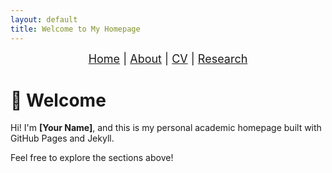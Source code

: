 ```yaml
---
layout: default
title: Welcome to My Homepage
---
```


<nav style="text-align: center; font-size: 18px; margin-bottom: 30px;">
  <a href="index.html">Home</a> |
  <a href="about.html">About</a> |
  <a href="cv.html">CV</a> |
  <a href="research.html">Research</a>
</nav>

# 👋 Welcome

Hi! I'm **[Your Name]**, and this is my personal academic homepage built with GitHub Pages and Jekyll.

Feel free to explore the sections above!
